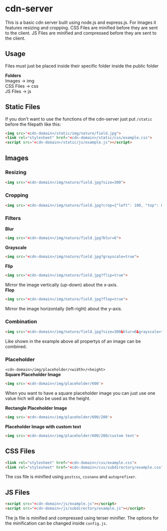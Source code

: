 # cdn-server
This is a basic cdn server built using node.js and express.js. For Images it features resizing and cropping. CSS Files are minified before they are sent to the client. JS Files are minified and compressed before they are sent to the client.

## Usage
Files must just be placed inside their specific folder inside the public folder

**Folders**<br />
Images -> img<br />
CSS Files -> css<br />
JS Files -> js

## Static Files
If you don't want to use the functions of the cdn-server just put `/static` before the filepath like this:
```html
<img src="<cdn-domain>/static/img/nature/field.jpg">
<link rel="stylesheet" href="<cdn-domain>/static/css/example.css">
<script src="<cdn-domain>/static/js/example.js"></script>
```

## Images
### Resizing
```html
<img src="<cdn-domain>/img/nature/field.jpg?size=300">
```
### Cropping
```html
<img src='<cdn-domain>/img/nature/field.jpg?crop={"left": 100, "top": 0, "width": 300, "height": 500}'>
```
### Filters
**Blur**
```html
<img src="<cdn-domain>/img/nature/field.jpg?blur=6">
```
**Grayscale**
```html
<img src="<cdn-domain>/img/nature/field.jpg?grayscale=true">
```
**Flip**
```html
<img src="<cdn-domain>/img/nature/field.jpg?flip=true">
```
Mirror the image vertically (up-down) about the x-axis. <br />
**Flop**
```html
<img src="<cdn-domain>/img/nature/field.jpg?flop=true">
```
Mirror the image horizontally (left-right) about the y-axis.  <br />

### Combination
```html
<img src="<cdn-domain>/img/nature/field.jpg?size=300&blur=6&grayscale=true">
```
Like shown in the example above all propertys of an image can be combined.

### Placeholder
`<cdn-domain>/img/placeholder/<width>/<height>`<br />
**Square Placeholder Image**
```html
<img src='<cdn-domain>/img/placeholder/600'>
```
When you want to have a square placeholder image you can just use one value hich will also be used as the height.

**Rectangle Placeholder Image**
```html
<img src='<cdn-domain>/img/placeholder/600/200'>
```
**Placeholder Image with custom text**
```html
<img src='<cdn-domain>/img/placeholder/600/200/custom text'>
```

## CSS Files
```html
<link rel="stylesheet" href="<cdn-domain>/css/example.css">
<link rel="stylesheet" href="<cdn-domain>/css/subdirectory/example.css">
```
The css file is minified using `postcss`, `cssnano` and `autoprefixer`.
 
## JS Files
```html
<script src="<cdn-domain>/js/example.js"></script>
<script src="<cdn-domain>/js/subdirectory/example.js"></script>
```
The js file is minified and compressed using terser minifier. The options for the minification can be changed inside `config.js`.